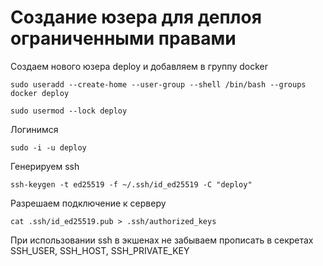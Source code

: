 # Создание юзера для деплоя ограниченными правами

Создаем нового юзера deploy и добавляем в группу docker

```
sudo useradd --create-home --user-group --shell /bin/bash --groups docker deploy

sudo usermod --lock deploy
```

Логинимся

```
sudo -i -u deploy
```

Генерируем ssh

```
ssh-keygen -t ed25519 -f ~/.ssh/id_ed25519 -C "deploy"
```

Разрешаем подключение к серверу

```
cat .ssh/id_ed25519.pub > .ssh/authorized_keys
```

При использовании ssh в экшенах не забываем прописать в секретах SSH_USER, SSH_HOST, SSH_PRIVATE_KEY
